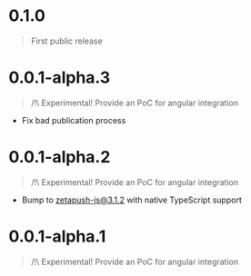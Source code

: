 # 0.1.0

> First public release

# 0.0.1-alpha.3

> /!\ Experimental! Provide an PoC for angular integration

- Fix bad publication process

# 0.0.1-alpha.2

> /!\ Experimental! Provide an PoC for angular integration

- Bump to zetapush-js@3.1.2 with native TypeScript support 

# 0.0.1-alpha.1

> /!\ Experimental! Provide an PoC for angular integration
